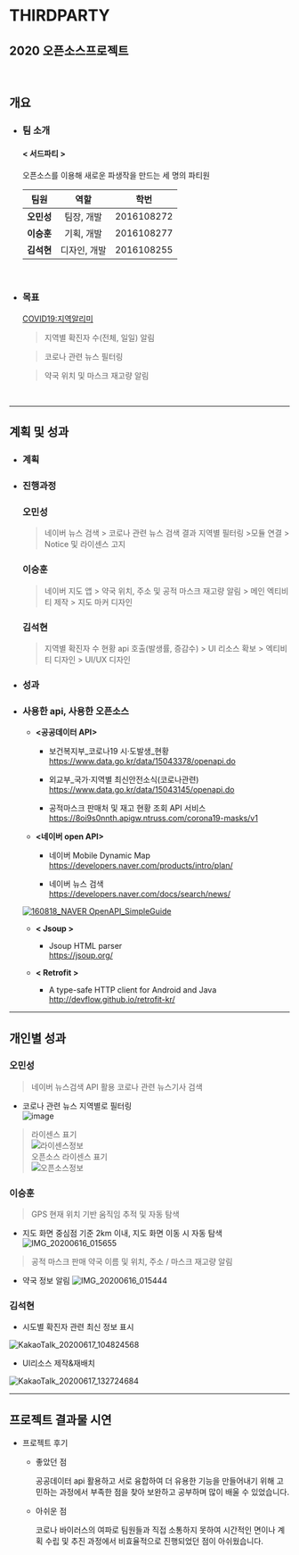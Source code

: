 # THIRDPARTY
## 2020 오픈소스프로젝트
<br/>

## 개요

- ### 팀 소개


    #### **< 서드파티 >**
    오픈소스를 이용해 새로운 파생작을 만드는 세 명의 파티원


    |팀원|역할|학번|
    |:----:|:----:|:----:|
    | **오민성** | 팀장, 개발 | 2016108272 |
    | **이승훈** | 기획, 개발 | 2016108277 |
    | **김석현** | 디자인, 개발 | 2016108255 |

<br/>



- ### 목표

    <COVID19:지역알리미>

    >지역별 확진자 수(전체, 일일) 알림
        
    >코로나 관련 뉴스 필터링

    >약국 위치 및 마스크 재고량 알림

<br/>


***

## 계획 및 성과 

- ### 계획

- ### 진행과정
    ### 오민성
    >네이버 뉴스 검색 > 코로나 관련 뉴스 검색 결과 지역별 필터링 >모듈 연결 > Notice 및 라이센스 고지  

    ### 이승훈
    >네이버 지도 앱 > 약국 위치, 주소 및 공적 마스크 재고량 알림 > 메인 엑티비티 제작 > 지도 마커 디자인  

    ### 김석현
    >지역별 확진자 수 현황 api 호출(발생률, 증감수) > UI 리소스 확보 > 엑티비티 디자인 > UI/UX 디자인


- ### 성과



- ### 사용한 api, 사용한 오픈소스

    - **<공공데이터 API>**

        - 보건복지부_코로나19 시·도발생_현황  
        https://www.data.go.kr/data/15043378/openapi.do  

  
        - 외교부_국가·지역별 최신안전소식(코로나관련)  
        https://www.data.go.kr/data/15043145/openapi.do


        - 공적마스크 판매처 및 재고 현황 조회 API 서비스  
        https://8oi9s0nnth.apigw.ntruss.com/corona19-masks/v1



    - **<네이버 open API>**
        - 네이버 Mobile Dynamic Map   
        https://developers.naver.com/products/intro/plan/


        - 네이버 뉴스 검색  
        https://developers.naver.com/docs/search/news/

    [![160818_NAVER OpenAPI_SimpleGuide](https://user-images.githubusercontent.com/62738554/84974099-88989f80-b15d-11ea-9831-0b999c81d87e.png)](https://developers.naver.com)


    - **< Jsoup >**
        - Jsoup HTML parser<br>
        https://jsoup.org/
        
    - **< Retrofit >**
        - A type-safe HTTP client for Android and Java<br>
        http://devflow.github.io/retrofit-kr/
***

## 개인별 성과

### 오민성
>네이버 뉴스검색 API 활용 코로나 관련 뉴스기사 검색
- 코로나 관련 뉴스 지역별로 필터링<br>
![image](https://user-images.githubusercontent.com/62738554/84743486-012c1e80-afed-11ea-951e-51e3c88e606c.png) <br>
>라이센스 표기 <br>
![라이센스정보](https://user-images.githubusercontent.com/62738554/84851499-676c7c00-b095-11ea-9bfc-81811714ff3b.PNG) <br>
>오픈소스 라이센스 표기 <br>
![오픈소스정보](https://user-images.githubusercontent.com/62738554/84851502-6a676c80-b095-11ea-81db-ef4c383d9b80.PNG) <br>


### 이승훈
>GPS 현재 위치 기반 움직임 추적 및 자동 탐색   
- 지도 화면 중심점 기준 2km 이내, 지도 화면 이동 시 자동 탐색
![IMG_20200616_015655](https://user-images.githubusercontent.com/49307262/84687702-1b2c1980-af79-11ea-8c7d-1f49980c5198.jpg)

>공적 마스크 판매 약국 이름 및 위치, 주소 / 마스크 재고량 알림
- 약국 정보 알림
![IMG_20200616_015444](https://user-images.githubusercontent.com/49307262/84687685-15cecf00-af79-11ea-8232-4d6639ee1ccf.jpg)

### 김석현
- 시도별 확진자 관련 최신 정보 표시

![KakaoTalk_20200617_104824568](https://user-images.githubusercontent.com/31850597/84884538-d87b5600-b0cc-11ea-8c0b-aff17946ffec.jpg)


- UI리소스 제작&재배치

![KakaoTalk_20200617_132724684](https://user-images.githubusercontent.com/31850597/84884555-ddd8a080-b0cc-11ea-9783-cb1f4673437f.jpg)

*** 

## 프로젝트 결과물 시연

- 프로젝트 후기 

    - 좋았던 점   

      공공데이터 api 활용하고 서로 융합하여 더 유용한 기능을 만들어내기 위해 고민하는 과정에서 부족한 점을 찾아 보완하고 공부하며 많이 배울 수 있었습니다.

    - 아쉬운 점

      코로나 바이러스의 여파로 팀원들과 직접 소통하지 못하여 시간적인 면이나 계획 수립 및 추진 과정에서 비효율적으로 진행되었던 점이 아쉬웠습니다. 
